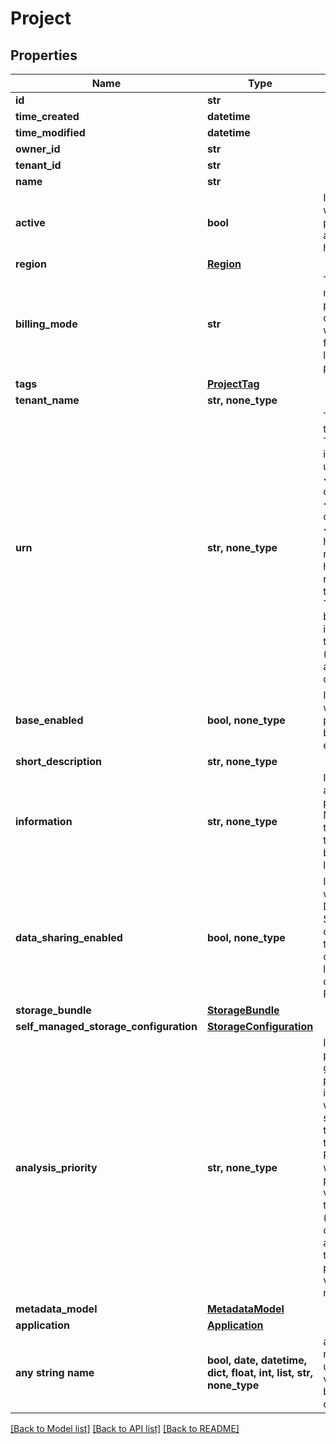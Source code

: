 # Project


## Properties
Name | Type | Description | Notes
------------ | ------------- | ------------- | -------------
**id** | **str** |  | 
**time_created** | **datetime** |  | 
**time_modified** | **datetime** |  | 
**owner_id** | **str** |  | 
**tenant_id** | **str** |  | 
**name** | **str** |  | 
**active** | **bool** | Indicates whether the project is active or hidden. | 
**region** | [**Region**](Region.md) |  | 
**billing_mode** | **str** | The billing mode of the project. It determines who pays for the costs linked to the project. | 
**tags** | [**ProjectTag**](ProjectTag.md) |  | 
**tenant_name** | **str, none_type** |  | [optional] 
**urn** | **str, none_type** | The URN of the project. The format is urn:ilmn:ica:\\&lt;type of the object\\&gt;:\\&lt;ID of the object\\&gt;#\\&lt;optional human readable hint representing the object\\&gt;. The hint can be omitted, in that case the hashtag (#) must also be omitted. | [optional] 
**base_enabled** | **bool, none_type** | Indicates whether the project is base enabled. | [optional] 
**short_description** | **str, none_type** |  | [optional] 
**information** | **str, none_type** | Information about the project. Note that the value of this field can be arbitrary large. | [optional] 
**data_sharing_enabled** | **bool, none_type** | Indicates whether the Data and Samples created in this Project can be linked to other Projects. | [optional] 
**storage_bundle** | [**StorageBundle**](StorageBundle.md) |  | [optional] 
**self_managed_storage_configuration** | [**StorageConfiguration**](StorageConfiguration.md) |  | [optional] 
**analysis_priority** | **str, none_type** | Indicates the priority given to a project and its analyses within a single tenant. Note that for a PUT call, when not providing a value for this attribute (null value or absent attribute), the persisted value will not change. | [optional] 
**metadata_model** | [**MetadataModel**](MetadataModel.md) |  | [optional] 
**application** | [**Application**](Application.md) |  | [optional] 
**any string name** | **bool, date, datetime, dict, float, int, list, str, none_type** | any string name can be used but the value must be the correct type | [optional]

[[Back to Model list]](../README.md#documentation-for-models) [[Back to API list]](../README.md#documentation-for-api-endpoints) [[Back to README]](../README.md)



